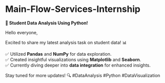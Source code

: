 # Main-Flow-Services-Internship

**🚀 Student Data Analysis Using Python!**  

Hello everyone,  

Excited to share my latest analysis task on student data! 📊  

✅ Utilized **Pandas** and **NumPy** for data exploration.  
✅ Created insightful visualizations using **Matplotlib** and **Seaborn**.  
✅ Currently diving deeper into **data integration** for enhanced insights.  

Stay tuned for more updates! 🔍 #DataAnalysis #Python #DataVisualization
